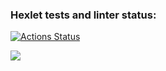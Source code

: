 ### Hexlet tests and linter status:

[![Actions Status](https://github.com/Hex1er/frontend-project-46/actions/workflows/hexlet-check.yml/badge.svg)](https://github.com/Hex1er/frontend-project-46/actions)

<a href="https://codeclimate.com/github/Hex1er/frontend-project-46/maintainability"><img src="https://api.codeclimate.com/v1/badges/489a07aba3fd932e30f3/maintainability" /></a>
